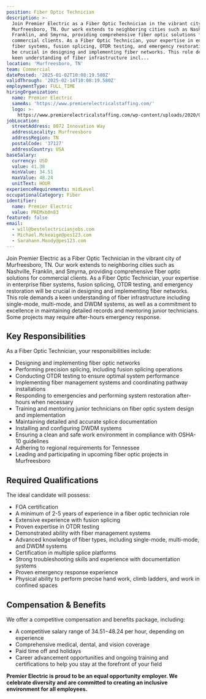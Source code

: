```yaml
---
position: Fiber Optic Technician
description: >-
  Join Premier Electric as a Fiber Optic Technician in the vibrant city of
  Murfreesboro, TN. Our work extends to neighboring cities such as Nashville,
  Franklin, and Smyrna, providing comprehensive fiber optic solutions for
  commercial clients. As a Fiber Optic Technician, your expertise in enterprise
  fiber systems, fusion splicing, OTDR testing, and emergency restoration will
  be crucial in designing and implementing fiber networks. This role demands a
  keen understanding of fiber infrastructure incl...
location: 'Murfreesboro, TN'
team: Commercial
datePosted: '2025-01-02T10:08:19.580Z'
validThrough: '2025-02-14T10:08:19.580Z'
employmentType: FULL_TIME
hiringOrganization:
  name: Premier Electric
  sameAs: 'https://www.premierelectricalstaffing.com/'
  logo: >-
    https://www.premierelectricalstaffing.com/wp-content/uploads/2020/05/Premier-Electrical-Staffing-logo.png
jobLocation:
  streetAddress: 8072 Innovation Way
  addressLocality: Murfreesboro
  addressRegion: TN
  postalCode: '37127'
  addressCountry: USA
baseSalary:
  currency: USD
  value: 41.38
  minValue: 34.51
  maxValue: 48.24
  unitText: HOUR
experienceRequirements: midLevel
occupationalCategory: Fiber
identifier:
  name: Premier Electric
  value: PREMxb0n83
featured: false
email:
  - will@bestelectricianjobs.com
  - Michael.Mckeaige@pes123.com
  - Sarahann.Moody@pes123.com
---
```




Join Premier Electric as a Fiber Optic Technician in the vibrant city of Murfreesboro, TN. Our work extends to neighboring cities such as Nashville, Franklin, and Smyrna, providing comprehensive fiber optic solutions for commercial clients. As a Fiber Optic Technician, your expertise in enterprise fiber systems, fusion splicing, OTDR testing, and emergency restoration will be crucial in designing and implementing fiber networks. This role demands a keen understanding of fiber infrastructure including single-mode, multi-mode, and DWDM systems, as well as a commitment to excellence in maintaining detailed records and mentoring junior technicians. Some projects may require after-hours emergency response.

## Key Responsibilities
As a Fiber Optic Technician, your responsibilities include:

- Designing and implementing fiber optic networks
- Performing precision splicing, including fusion splicing operations
- Conducting OTDR testing to ensure optimal system performance
- Implementing fiber management systems and coordinating pathway installations
- Responding to emergencies and performing system restoration after-hours when necessary
- Training and mentoring junior technicians on fiber optic system design and implementation
- Maintaining detailed and accurate splice documentation
- Installing and configuring DWDM systems
- Ensuring a clean and safe work environment in compliance with OSHA-10 guidelines
- Adhering to regional requirements for Tennessee
- Leading and participating in upcoming fiber optic projects in Murfreesboro

## Required Qualifications
The ideal candidate will possess:

- FOA certification
- A minimum of 2-5 years of experience in a fiber optic technician role
- Extensive experience with fusion splicing
- Proven expertise in OTDR testing
- Demonstrated ability with fiber management systems
- Advanced knowledge of fiber types, including single-mode, multi-mode, and DWDM systems
- Certification in multiple splice platforms
- Strong troubleshooting skills and experience with documentation systems
- Proven emergency response experience
- Physical ability to perform precise hand work, climb ladders, and work in confined spaces

## Compensation & Benefits
We offer a competitive compensation and benefits package, including:

- A competitive salary range of $34.51-$48.24 per hour, depending on experience
- Comprehensive medical, dental, and vision coverage
- Paid time off and holidays
- Career advancement opportunities and ongoing training and certifications to help you stay at the forefront of your field

**Premier Electric is proud to be an equal opportunity employer. We celebrate diversity and are committed to creating an inclusive environment for all employees.**